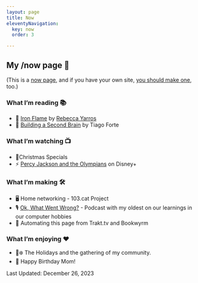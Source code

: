 ```yaml
---
layout: page
title: Now
eleventyNavigation:
  key: now
  order: 3

---
```


## My /now page 📆

(This is a [now page](https://nownownow.com/about), and if you have your own site, [you should make one](https://nownownow.com/about), too.)

### What I’m reading 📚

- 🐲 [Iron Flame](https://www.goodreads.com/book/show/90202302-iron-flame) by [Rebecca Yarros](https://www.goodreads.com/author/show/7539785.Rebecca_Yarros)
- 🧠 [Building a Second Brain](https://www.buildingasecondbrain.com/book) by Tiago Forte


### What I’m watching 📺

- 🎄Christmas Specials
- ⚡ [Percy Jackson and the Olympians](https://www.imdb.com/title/tt10574558/) on Disney+

### What I’m making 🛠️

- 🖥️ Home networking - 103.cat Project
- 🎙️ [Ok, What Went Wrong?](https://www.okwhatwentwrong.com) - Podcast with my oldest on our learnings in our computer hobbies
- 🤖 Automating this page from Trakt.tv and Bookwyrm

### What I’m enjoying ♥️

- 🎄❄️ The Holidays and the gathering of my community.
- 🎂 Happy Birthday Mom!

Last Updated: December 26, 2023
